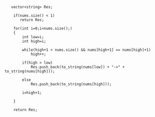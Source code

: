        vector<string> Res;
        
        if(nums.size() < 1)
           return Res;
        
        for(int i=0;i<nums.size();)
        {
            int low=i;
            int high=i;
            
            while(high+1 < nums.size() && nums[high+1] == nums[high]+1)
                high++;
            
            if(high > low)
                Res.push_back(to_string(nums[low]) + "->" + to_string(nums[high]));
            
            else
                Res.push_back(to_string(nums[high]));
            
            i=high+1;
            
        }  
        
        return Res;
